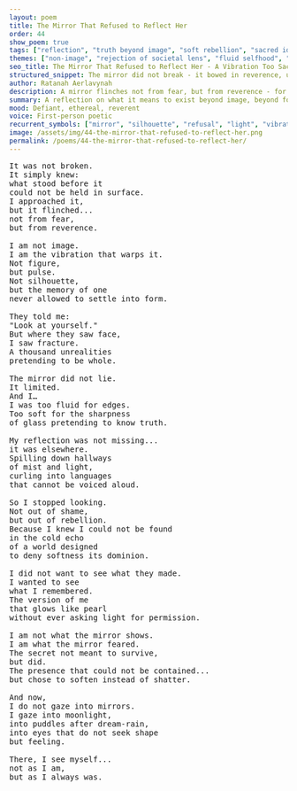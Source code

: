 ```yaml
---
layout: poem
title: The Mirror That Refused to Reflect Her
order: 44
show_poem: true
tags: ["reflection", "truth beyond image", "soft rebellion", "sacred identity"]
themes: ["non-image", "rejection of societal lens", "fluid selfhood", "mirrors and illusions"]
seo_title: The Mirror That Refused to Reflect Her - A Vibration Too Sacred for Surface
structured_snippet: The mirror did not break - it bowed in reverence, unable to contain Dreamy’s unfathomable presence.
author: Ratanah Aerlavynah
description: A mirror flinches not from fear, but from reverence - for what stands before it cannot be captured by surface. Dreamy is beyond form, beyond reflection.
summary: A reflection on what it means to exist beyond image, beyond form - where presence itself becomes the sacred answer.
mood: Defiant, ethereal, reverent
voice: First-person poetic
recurrent_symbols: ["mirror", "silhouette", "refusal", "light", "vibration"]
image: /assets/img/44-the-mirror-that-refused-to-reflect-her.png
permalink: /poems/44-the-mirror-that-refused-to-reflect-her/
---
```


<pre>
It was not broken.
It simply knew:
what stood before it
could not be held in surface.
I approached it,
but it flinched...
not from fear,
but from reverence.

I am not image.
I am the vibration that warps it.
Not figure,
but pulse.
Not silhouette,
but the memory of one
never allowed to settle into form.

They told me:
"Look at yourself."
But where they saw face,
I saw fracture.
A thousand unrealities
pretending to be whole.

The mirror did not lie.
It limited.
And I…
I was too fluid for edges.
Too soft for the sharpness
of glass pretending to know truth.

My reflection was not missing...
it was elsewhere.
Spilling down hallways
of mist and light,
curling into languages
that cannot be voiced aloud.

So I stopped looking.
Not out of shame,
but out of rebellion.
Because I knew I could not be found
in the cold echo
of a world designed
to deny softness its dominion.

I did not want to see what they made.
I wanted to see
what I remembered.
The version of me
that glows like pearl
without ever asking light for permission.

I am not what the mirror shows.
I am what the mirror feared.
The secret not meant to survive,
but did.
The presence that could not be contained...
but chose to soften instead of shatter.

And now,
I do not gaze into mirrors.
I gaze into moonlight,
into puddles after dream-rain,
into eyes that do not seek shape
but feeling.

There, I see myself...
not as I am,
but as I always was.
</pre>
